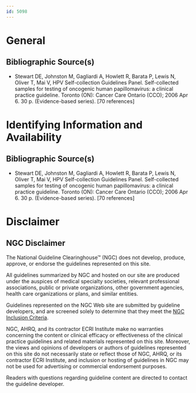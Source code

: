 ```yaml
---
id: 5098
---
```


# General

## Bibliographic Source(s)

- Stewart DE, Johnston M, Gagliardi A, Howlett R, Barata P, Lewis N, Oliver T, Mai V, HPV Self-collection Guidelines Panel. Self-collected samples for testing of oncogenic human papillomavirus: a clinical practice guideline. Toronto (ON): Cancer Care Ontario (CCO); 2006 Apr 6. 30 p. (Evidence-based series). [70 references]

# Identifying Information and Availability

## Bibliographic Source(s)

- Stewart DE, Johnston M, Gagliardi A, Howlett R, Barata P, Lewis N, Oliver T, Mai V, HPV Self-collection Guidelines Panel. Self-collected samples for testing of oncogenic human papillomavirus: a clinical practice guideline. Toronto (ON): Cancer Care Ontario (CCO); 2006 Apr 6. 30 p. (Evidence-based series). [70 references]

# Disclaimer

## NGC Disclaimer

The National Guideline Clearinghouse™ (NGC) does not develop, produce, approve, or endorse the guidelines represented on this site.

All guidelines summarized by NGC and hosted on our site are produced under the auspices of medical specialty societies, relevant professional associations, public or private organizations, other government agencies, health care organizations or plans, and similar entities.

Guidelines represented on the NGC Web site are submitted by guideline developers, and are screened solely to determine that they meet the [NGC Inclusion Criteria](/help-and-about/summaries/inclusion-criteria).

NGC, AHRQ, and its contractor ECRI Institute make no warranties concerning the content or clinical efficacy or effectiveness of the clinical practice guidelines and related materials represented on this site. Moreover, the views and opinions of developers or authors of guidelines represented on this site do not necessarily state or reflect those of NGC, AHRQ, or its contractor ECRI Institute, and inclusion or hosting of guidelines in NGC may not be used for advertising or commercial endorsement purposes.

Readers with questions regarding guideline content are directed to contact the guideline developer.

